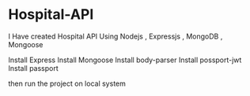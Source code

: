 # Hospital-API
I Have created Hospital API Using Nodejs , Expressjs , MongoDB , Mongoose 

Install Express
Install Mongoose 
Install body-parser
Install possport-jwt
Install passport 

then run the project on local system 
